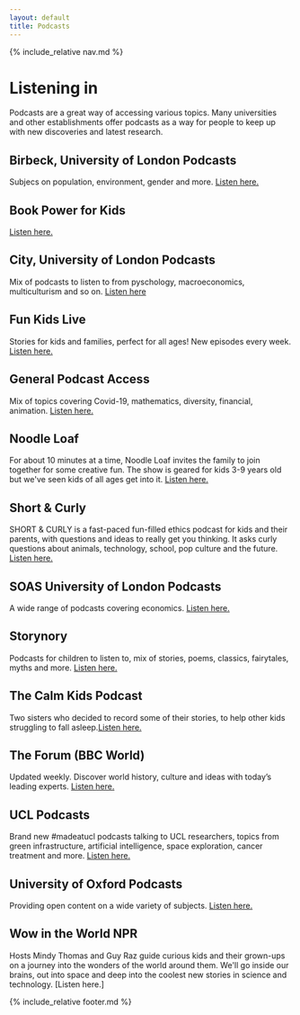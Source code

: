 ```yaml
---
layout: default
title: Podcasts
---
```


{% include_relative nav.md %}

# Listening in
Podcasts are a great way of accessing various topics. Many universities and other establishments offer podcasts as a way for people to keep up with new discoveries and latest research.

## Birbeck, University of London Podcasts
Subjecs on population, environment, gender and more. [Listen here.](http://www.bbk.ac.uk/bisr/podcasts/podcasts/)

## Book Power for Kids 
[Listen here.](https://podcasts.apple.com/us/podcast/book-power-for-kids/id1141688159?fbclid=IwAR0vJSW7Q2j9rNWlt1Bjcb8AbqZhVnHpKdDbtYlEgxL1m3Q0xbZGFvfQ6BI)

## City, University of London Podcasts
Mix of podcasts to listen to from pyschology, macroeconomics, multiculturism and so on. [Listen here](https://chartable.com/creators/city-university-of-london)

## Fun Kids Live
Stories for kids and families, perfect for all ages! New episodes every week. [Listen here.](https://www.funkidslive.com/podcast/story-quest-stories-for-kids/?fbclid=IwAR3DUMAtO82A0UiEiWjAem2LCqjrPJdMR0ynnBKnZXX7QnOPW6XceQuvcVE#)

## General Podcast Access
Mix of topics covering Covid-19, mathematics, diversity, financial, animation. [Listen here.](https://player.fm/podcasts/university-of-london)
 
## Noodle Loaf
For about 10 minutes at a time, Noodle Loaf invites the family to join together for some creative fun. 
The show is geared for kids 3-9 years old but we've seen kids of all ages get into it. [Listen here.](http://noodleloafshow.com/?fbclid=IwAR2zBTCe02Z8IcFukcssSliKkSP1b1U0-E4GKo9v483uD_AMklQ1vJ309s8)

## Short & Curly
SHORT & CURLY is a fast-paced fun-filled ethics podcast for kids and their parents, with questions and ideas to really get you thinking. It asks curly questions about animals, technology, school, pop culture and the future. [Listen here.](https://www.abc.net.au/radio/programs/shortandcurly/episodes/)

## SOAS University of London Podcasts
A wide range of podcasts covering economics. [Listen here.](https://www.soas.ac.uk/economics/podcasts/)

## Storynory
Podcasts for children to listen to, mix of stories, poems, classics, fairytales, myths and more. [Listen here.](https://www.storynory.com/?fbclid=IwAR32MY28upnZU_dOiK8NTyRWMrOuQyM4gn0g0JHNlCPFsJlQi-5yCFhmM5w)

## The Calm Kids Podcast
Two sisters who decided to record some of their stories, to help other kids struggling to fall asleep.[Listen here.](https://calmkidspodcast.podbean.com/?fbclid=IwAR3mUeAeDWACyiMJEUFT6OY08h9zMGvoquMg54ZUPACg71MQG5xtzyahMnQ)

## The Forum (BBC World)
Updated weekly. Discover world history, culture and ideas with today’s leading experts. [Listen here.](https://www.bbc.co.uk/programmes/p004kln9/episodes/downloads)

## UCL Podcasts
Brand new #madeatucl podcasts talking to UCL researchers, topics from green infrastructure, artificial intelligence, space exploration, cancer treatment and more. [Listen here.](https://www.ucl.ac.uk/made-at-ucl/podcasts)

## University of Oxford Podcasts
Providing open content on a wide variety of subjects. [Listen here.](http://podcasts.ox.ac.uk/series)

## Wow in the World NPR
Hosts Mindy Thomas and Guy Raz guide curious kids and their grown-ups on a journey into the wonders of the world around them. We'll go inside our brains, out into space and deep into the coolest new stories in science and technology. [Listen here.]


{% include_relative footer.md %}
